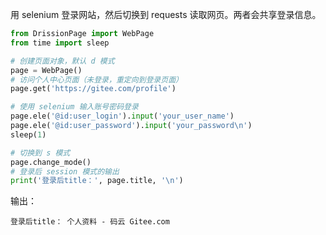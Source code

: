 用 selenium 登录网站，然后切换到 requests 读取网页。两者会共享登录信息。

```python
from DrissionPage import WebPage
from time import sleep

# 创建页面对象，默认 d 模式
page = WebPage()  
# 访问个人中心页面（未登录，重定向到登录页面）
page.get('https://gitee.com/profile')  

# 使用 selenium 输入账号密码登录
page.ele('@id:user_login').input('your_user_name')  
page.ele('@id:user_password').input('your_password\n')
sleep(1)

# 切换到 s 模式
page.change_mode()  
# 登录后 session 模式的输出
print('登录后title：', page.title, '\n')  
```

输出：

```shell
登录后title： 个人资料 - 码云 Gitee.com
```